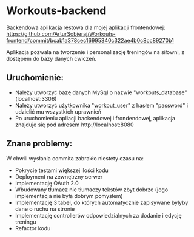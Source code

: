 # Workouts-backend
Backendowa aplikacja restowa dla mojej aplikacji frontendowej: https://github.com/ArturSobieraj/Workouts-frontend/commit/bcab1a378cec16995340c322ae4b0c8cc89270b1

Aplikacja pozwala na tworzenie i personalizację treningów na siłowni, z dostępem do bazy danych ćwiczeń.

## Uruchomienie:
- Należy utworzyć bazę danych MySql o nazwie "workouts_database" (localhost:3306)
- Należy utworzyć użytkownika "workout_user" z hasłem "password" i udzielić mu wszystkich uprawnień
- Po uruchomieniu apliacji backendowej i frondendowej, aplikacja znajduje się pod adresem http://localhost:8080

## Znane problemy:
W chwili wysłania commita zabrakło niestety czasu na: 
- Pokrycie testami większej ilości kodu
- Deployment na zewnętrzny serwer
- Implementację OAuth 2.0
- Wbudowany tłumacz nie tłumaczy tekstów zbyt dobrze (jego implementacja nie była dobrym pomysłem)
- Implementację 3 tabel, do których automatycznie zapisywane byłyby dane o ruchu na stronie
- Implementację controllerów odpowiedzialnych za dodanie i edycję treningu
- Refactor kodu
